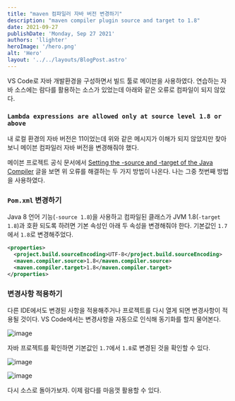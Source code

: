 ```yaml
---
title: "maven 컴파일러 자바 버전 변경하기"
description: "maven compiler plugin source and target to 1.8"
date: 2021-09-27
publishDate: 'Monday, Sep 27 2021'
authors: 'llighter'
heroImage: '/hero.png'
alt: 'Hero'
layout: '../../layouts/BlogPost.astro'
---
```


VS Code로 자바 개발환경을 구성하면서 빌드 툴로 메이븐을 사용하였다. 연습하는 자바 소스에는 람다를 활용하는 소스가 있었는데 아래와 같은 오류로 컴파일이 되지 않았다.

### `Lambda expressions are allowed only at source level 1.8 or above`

내 로컬 환경의 자바 버전은 11이었는데 위와 같은 메시지가 이해가 되지 않았지만 찾아보니 메이븐 컴파일러 자바 버전을 변경해줘야 했다.

메이븐 프로젝트 공식 문서에서 [Setting the -source and -target of the Java Compiler](https://maven.apache.org/plugins/maven-compiler-plugin/examples/set-compiler-source-and-target.html) 글을 보면 위 오류를 해결하는 두 가지 방법이 나온다. 나는 그중 첫번째 방법을 사용하였다.

### `Pom.xml` 변경하기

Java 8 언어 기능(`-source 1.8`)을 사용하고 컴파일된 클래스가 JVM 1.8(`-target 1.8`)과 호환 되도록 하려면 기본 속성인 아래 두 속성을 변경해줘야 한다. 기본값인 `1.7`에서 `1.8`로 변경해주었다.

```xml
<properties>
  <project.build.sourceEncoding>UTF-8</project.build.sourceEncoding>
  <maven.compiler.source>1.8</maven.compiler.source>
  <maven.compiler.target>1.8</maven.compiler.target>
</properties>
```

### 변경사항 적용하기

다른 IDE에서도 변경된 사항을 적용해주거나 프로젝트를 다시 열게 되면 변경사항이 적용될 것이다. VS Code에서는 변경사항을 자동으로 인식해 동기화를 할지 물어본다.

![image](/update-alert.png)

자바 프로젝트를 확인하면 기본값인 `1.7`에서 `1.8`로 변경된 것을 확인할 수 있다.

![image](/javase-1.7.png)

![image](/javase-1.8.png)

다시 소스로 돌아가보자. 이제 람다를 마음껏 활용할 수 있다.






